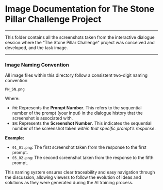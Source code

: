 
# Image Documentation for The Stone Pillar Challenge Project

---

This folder contains all the screenshots taken from the interactive dialogue session where the "The Stone Pillar Challenge" project was conceived and developed, and the task image.

---

### Image Naming Convention

All image files within this directory follow a consistent two-digit naming convention:

`PN_SN.png`

Where:

* **`PN`**: Represents the **Prompt Number**. This refers to the sequential number of the prompt (your input) in the dialogue history that the screenshot is associated with.
* **`SN`**: Represents the **Screenshot Number**. This indicates the sequential number of the screenshot taken *within that specific prompt's response*.

**Example:**

* `01_01.png`: The first screenshot taken from the response to the first prompt.
* `05_02.png`: The second screenshot taken from the response to the fifth prompt.

This naming system ensures clear traceability and easy navigation through the discussion, allowing viewers to follow the evolution of ideas and solutions as they were generated during the AI training process.
